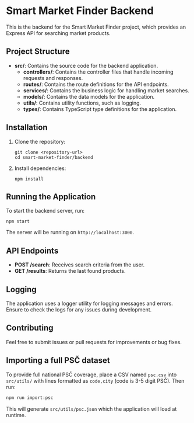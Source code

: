 # Smart Market Finder Backend

This is the backend for the Smart Market Finder project, which provides an Express API for searching market products.

## Project Structure

- **src/**: Contains the source code for the backend application.
  - **controllers/**: Contains the controller files that handle incoming requests and responses.
  - **routes/**: Contains the route definitions for the API endpoints.
  - **services/**: Contains the business logic for handling market searches.
  - **models/**: Contains the data models for the application.
  - **utils/**: Contains utility functions, such as logging.
  - **types/**: Contains TypeScript type definitions for the application.

## Installation

1. Clone the repository:
   ```
   git clone <repository-url>
   cd smart-market-finder/backend
   ```

2. Install dependencies:
   ```
   npm install
   ```

## Running the Application

To start the backend server, run:
```
npm start
```

The server will be running on `http://localhost:3000`.

## API Endpoints

- **POST /search**: Receives search criteria from the user.
- **GET /results**: Returns the last found products.

## Logging

The application uses a logger utility for logging messages and errors. Ensure to check the logs for any issues during development.

## Contributing

Feel free to submit issues or pull requests for improvements or bug fixes.

## Importing a full PSČ dataset

To provide full national PSČ coverage, place a CSV named `psc.csv` into `src/utils/` with lines formatted as `code,city` (code is 3-5 digit PSČ). Then run:

```bash
npm run import:psc
```

This will generate `src/utils/psc.json` which the application will load at runtime.